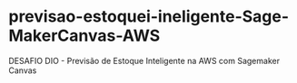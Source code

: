 # previsao-estoquei-ineligente-Sage-MakerCanvas-AWS
DESAFIO DIO - Previsão de Estoque Inteligente na AWS com Sagemaker Canvas
